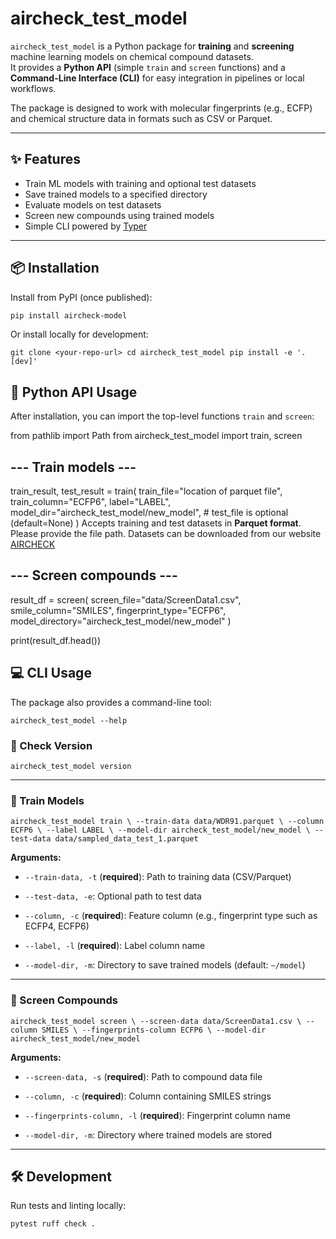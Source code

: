 # aircheck_test_model

`aircheck_test_model` is a Python package for **training** and **screening** machine learning models on chemical compound datasets.  
It provides a **Python API** (simple `train` and `screen` functions) and a **Command-Line Interface (CLI)** for easy integration in pipelines or local workflows.

The package is designed to work with molecular fingerprints (e.g., ECFP) and chemical structure data in formats such as CSV or Parquet.

---

## ✨ Features

- Train ML models with training and optional test datasets  
- Save trained models to a specified directory  
- Evaluate models on test datasets  
- Screen new compounds using trained models  
- Simple CLI powered by [Typer](https://typer.tiangolo.com/)  

---

## 📦 Installation

Install from PyPI (once published):

```bash
pip install aircheck-model
```
Or install locally for development:

`git clone <your-repo-url> cd aircheck_test_model
pip install -e '.[dev]'`

## 🐍 Python API Usage

After installation, you can import the top-level functions `train` and `screen`:

from pathlib import Path
from aircheck_test_model import train, screen

## --- Train models ---
train_result, test_result = train(
    train_file="location of parquet file",
    train_column="ECFP6",
    label="LABEL",
    model_dir="aircheck_test_model/new_model",
    # test_file is optional (default=None)
)
Accepts training and test datasets in **Parquet format**. Please provide the file path. Datasets can be downloaded from our website [AIRCHECK](https://www.aircheck.ai/datasets)

## --- Screen compounds ---
result_df = screen(
    screen_file="data/ScreenData1.csv",
    smile_column="SMILES",
    fingerprint_type="ECFP6",
    model_directory="aircheck_test_model/new_model"
)

print(result_df.head())

## 💻 CLI Usage

The package also provides a command-line tool:

`aircheck_test_model --help` 

### 🔹 Check Version

`aircheck_test_model version` 

----------

### 🔹 Train Models

`aircheck_test_model train \
    --train-data data/WDR91.parquet \
    --column ECFP6 \
    --label LABEL \
    --model-dir aircheck_test_model/new_model \
    --test-data data/sampled_data_test_1.parquet` 

**Arguments:**

-   `--train-data, -t` (**required**): Path to training data (CSV/Parquet)
    
-   `--test-data, -e`: Optional path to test data
    
-   `--column, -c` (**required**): Feature column (e.g., fingerprint type such as ECFP4, ECFP6)
    
-   `--label, -l` (**required**): Label column name
    
-   `--model-dir, -m`: Directory to save trained models (default: `~/model`)
    

----------

### 🔹 Screen Compounds

`aircheck_test_model screen \
    --screen-data data/ScreenData1.csv \
    --column SMILES \
    --fingerprints-column ECFP6 \
    --model-dir aircheck_test_model/new_model` 

**Arguments:**

-   `--screen-data, -s` (**required**): Path to compound data file
    
-   `--column, -c` (**required**): Column containing SMILES strings
    
-   `--fingerprints-column, -l` (**required**): Fingerprint column name
    
-   `--model-dir, -m`: Directory where trained models are stored
    

----------

## 🛠 Development

Run tests and linting locally:

`pytest
ruff check .`